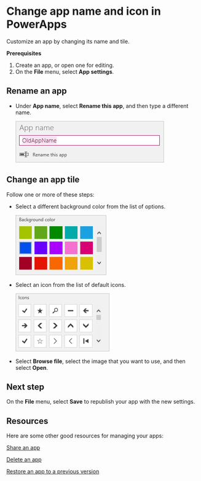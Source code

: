 <properties
	pageTitle="Change app name and tile | Microsoft PowerApps"
	description="Step-by-step instructions for changing settings such the app name and icon"
	services=""
	suite="powerapps"
	documentationCenter="na"
	authors="AFTOwen"
	manager="erikre"
	editor=""
	tags=""/>

<tags
   ms.service="powerapps"
   ms.devlang="na"
   ms.topic="article"
   ms.tgt_pltfrm="na"
   ms.workload="na"
   ms.date="04/24/2016"
   ms.author="anneta"/>

# Change app name and icon in PowerApps #

Customize an app by changing its name and tile.

**Prerequisites**

1. Create an app, or open one for editing.
1. On the **File** menu, select **App settings**.

## Rename an app ##
- Under **App name**, select **Rename this app**, and then type a different name.

	![Close an app](./media/set-aspect-ratio-portrait-landscape/rename-app.png)

## Change an app tile ##
Follow one or more of these steps:

- Select a different background color from the list of options.

	![Select a tile color](./media/set-aspect-ratio-portrait-landscape/tile-colors.png)

- Select an icon from the list of default icons.

	![Select a tile icon](./media/set-aspect-ratio-portrait-landscape/tile-icons.png)

- Select **Browse file**, select the image that you want to use, and then select **Open**.

## Next step ##

On the **File** menu, select **Save** to republish your app with the new settings.

## Resources

Here are some other good resources for managing your apps:

[Share an app](share-app.md)

[Delete an app](delete-app.md)

[Restore an app to a previous version](restore-an-app.md)
